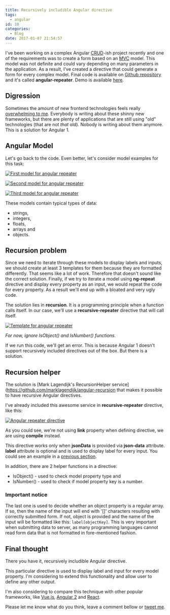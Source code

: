 ```yaml
---
title: Recursively includible Angular directive
tags:
  - angular
id: 10
categories:
  - Blog
date: 2017-01-07 21:54:57
---
```


I've been working on a complex Angular [CRUD](https://en.wikipedia.org/wiki/Create,_read,_update_and_delete)-ish project recently and one of the requirements was to create a form based on an [MVC](https://en.wikipedia.org/wiki/Model%E2%80%93view%E2%80%93controller) model. This model was not definite and could vary depending on many parameters in the application. As a result, I've created a directive that could generate a form for every complex model. Final code is available on [Github repository](https://github.com/maliMirkec/angular-repeater) and it's called **angular-repeater**. Demo is available [here](https://frontend-developer.xyz/angular-repeater/).

## Digression

Sometimes the amount of new frontend technologies feels really [overwhelming to me](https://hackernoon.com/how-it-feels-to-learn-javascript-in-2016-d3a717dd577f#.h9purwu1w). Everybody is writing about these shinny new frameworks, but there are plenty of applications that are still using "old" technologies (that are not _that_ old). Nobody is writing about them anymore. This is a solution for Angular 1.

## Angular Model

Let's go back to the code. Even better, let's consider model examples for this task:

[![First model for angular repeater](http://res.cloudinary.com/starbist/image/upload/v1497509186/first-model-for-angular-repeater_hziwff.png)](https://github.com/maliMirkec/angular-repeater/blob/master/demo/data/dummy.json)

[![Second model for angular repeater](http://res.cloudinary.com/starbist/image/upload/v1497509185/second-model-for-angular-repeater_n1ivwv.png)](https://github.com/maliMirkec/angular-repeater/blob/master/demo/data/dummy2.json)

[![Third model for angular repeater](http://res.cloudinary.com/starbist/image/upload/v1497509183/third-model-for-angular-repeater_oydtsp.png)](https://github.com/maliMirkec/angular-repeater/blob/master/demo/data/dummy3.json)

These models contain typical types of data:

*   strings,
*   integers,
*   floats,
*   arrays and
*   objects.

## Recursion problem

Since we need to iterate through these models to display labels and inputs, we should create at least 3 templates for them because they are formatted differently. That seems like a lot of work. Therefore that doesn't sound like the correct solution. Finally, if we try to iterate a model using **ng-repeat** directive and display every property as an input, we would repeat the code for every property. As a result we'll end up with a bloated and very ugly code.

The solution lies in **recursion**. It is a programming principle when a function calls itself. In our case, we'll use a **recursive-repeater** directive that will call itself.

[![Template for angular repeater](http://res.cloudinary.com/starbist/image/upload/v1497509180/angular-repeater-template_yijyc6.png)](https://github.com/maliMirkec/angular-repeater/blob/master/templates/repeater.html)

_For now, ignore IsObject() and IsNumber() functions._

If we run this code, we'll get an error. This is because Angular 1 doesn't support recursively included directives out of the box. But there is a solution.

## Recursion helper

The solution is [Mark Lagendijk's RecursionHelper service](https://github.com/marklagendijk/angular-recursion that makes it possible to have recursive Angular directives.

I've already included this awesome service in **recursive-repeater** directive, like this:

[![Angular repeater directive](http://res.cloudinary.com/starbist/image/upload/v1497509178/angular-repeater-directive_btoj5w.png)](https://github.com/maliMirkec/angular-repeater/blob/master/angular-repeater.js)

As you could see, we're not using **link** property when defining directive, we are using **compile** instead.

This directive works only when **jsonData** is provided via **json-data** attribute. **label** attribute is optional and is used to display label for every input. You could see an example in a [previous section](#AngularRepeaterTemplate).

In addition, there are 2 helper functions in a directive:

*   IsObject() - used to check model property type and
*   IsNumber() - used to check if model property key is a number.

### Important notice

The last one is used to decide whether an object property is a regular array. If so, then the name of the input will end with '[]' characters resulting with correctly submitted form. If not, object is provided and the name of the input will be formatted like this: `label[objectKey]`. This is very important when submitting data to server, as many programming languages cannot read form data that is not formatted in fore-mentioned fashion.

## Final thought

There you have it, recursively includible Angular directive.

This particular directive is used to display label and input for every model property. I'm considering to extend this functionality and allow user to define any other output.

I'm also considering to compare this technique with other popular frameworks, like [Vue.js](https://vuejs.org/), [Angular 2](https://angular.io/) and [React](https://facebook.github.io/react/).

Please let me know what do you think, leave a comment bellow or [tweet me](https://twitter.com/malimirkeccita).